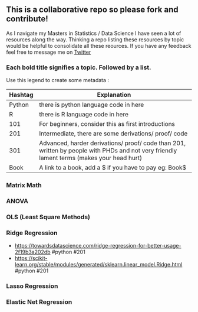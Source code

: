 ## This is a collaborative repo so please fork and contribute!
As I navigate my Masters in Statistics / Data Science I have seen a lot of resources along the way. 
Thinking a repo listing these resources by topic would be helpful to consolidate all these reources. 
If you have any feedback feel free to message me on [Twitter](https://twitter.com/moni_stats)
### Each bold title signifies a topic. Followed by a list. 
Use this legend to create some metadata : 

|Hashtag| Explanation
 ----- |    ----------
|     Python   | there is python language code in here
|      R   | there is R language code in here
|   101 | For beginners, consider this as first introductions
| 201 | Intermediate, there are some derivations/ proof/ code
| 301 | Advanced, harder derivations/ proof/ code than 201, written by people with PHDs and not very friendly lament terms (makes your head hurt) 
| Book | A link to a book, add a $ if you have to pay eg: Book$


### Matrix Math


### ANOVA

### OLS (Least Square Methods)


### Ridge Regression
+ https://towardsdatascience.com/ridge-regression-for-better-usage-2f19b3a202db #python #201
+ https://scikit-learn.org/stable/modules/generated/sklearn.linear_model.Ridge.html #python #201

### Lasso Regression


### Elastic Net Regression
